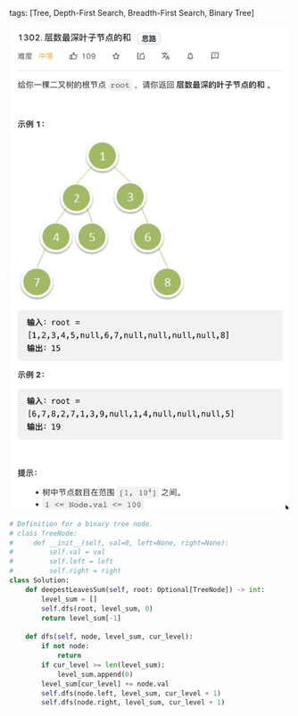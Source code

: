 tags: [Tree, Depth-First Search, Breadth-First Search, Binary Tree]

![](https://raw.githubusercontent.com/emmableu/image/master/202208161931056.png)

```python
# Definition for a binary tree node.
# class TreeNode:
#     def __init__(self, val=0, left=None, right=None):
#         self.val = val
#         self.left = left
#         self.right = right
class Solution:
    def deepestLeavesSum(self, root: Optional[TreeNode]) -> int:
        level_sum = []
        self.dfs(root, level_sum, 0)
        return level_sum[-1]

    def dfs(self, node, level_sum, cur_level):
        if not node:
            return
        if cur_level >= len(level_sum):
            level_sum.append(0)
        level_sum[cur_level] += node.val
        self.dfs(node.left, level_sum, cur_level + 1)
        self.dfs(node.right, level_sum, cur_level + 1)
```